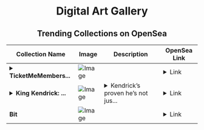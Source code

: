 <div align="center">

# Digital Art Gallery

## Trending Collections on OpenSea

| Collection Name                       | Image                                                                                     | Description                       | OpenSea Link                                                                                          |
|---------------------------------------|-------------------------------------------------------------------------------------------|-----------------------------------|--------------------------------------------------------------------------------------------------------|
| **<details><summary>TicketMeMembers...</summary>TicketMeMembership</details>** | ![Image](https://i.seadn.io/s/raw/files/dfa6070582cc6eed596815e022752206.png?w=500&auto=format?w=200&auto=format) |  | <details><summary>Link</summary>[TicketMeMembership](https://opensea.io/collection/ticketmemembership-1846)</details> |
| **<details><summary>King Kendrick: ...</summary>King Kendrick: Crowned the GOAT</details>** | ![Image](https://i.seadn.io/s/raw/files/61797bb2df5cd7003d3922d319745fbc.png?w=500&auto=format?w=200&auto=format) | <details><summary>Kendrick’s proven he’s not jus...</summary>Kendrick’s proven he’s not just a musician but a poet of his era. With 17 Grammys and a Super Bowl halftime show that shut it down, he’s redefined what it means to dominate rap in the 21st century. The GOAT? Numbers and bars say yes</details> | <details><summary>Link</summary>[King Kendrick: Crowned the GOAT](https://opensea.io/collection/king-kendrick-crowned-the-goat)</details> |
| **Bit** | ![Image](https://i.seadn.io/s/raw/files/f7a73d97b6e3f4f6117130dcbefa4be6.jpg?w=500&auto=format?w=200&auto=format) |  | <details><summary>Link</summary>[Bit](https://opensea.io/collection/bit-112)</details> |

</div>
